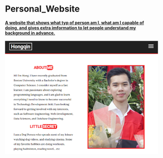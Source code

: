 # Personal_Website
<a href="https://hongqin811.github.io/">
<h4> A website that shows what typ of person am I, what am I capable of doing, and gives extra imformation to let people understand my background in advance. </h4>
 
<img src="image.png">

